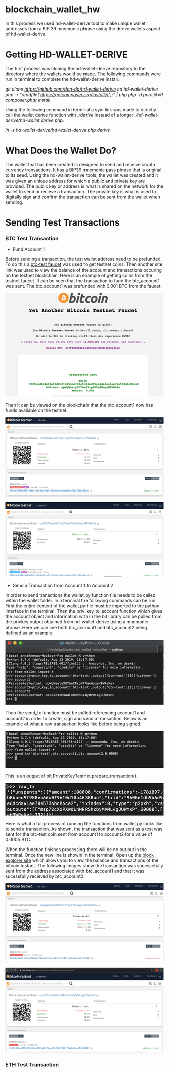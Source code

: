 # blockchain_wallet_hw

In this process we used hd-wallet-derive tool to make unique wallet addresses from a BIP 39 mnemonic phrase using the derive wallets aspect of hd-wallet-derive.

# Getting HD-WALLET-DERIVE
The first process was cloning the hd-wallet-derive repository to the directory where the wallets would be made. The following commands were run in terminal to complete the hd-wallet-derive install.

*git clone https://github.com/dan-da/hd-wallet-derive*
*cd hd-wallet-derive*
*php -r "readfile('https://getcomposer.org/installer');" | php*
*php -d pcre.jit=0 composer.phar install*


Using the following command in terminal a sym link was made to directly call the wallet derive function with *./derive* instead of a longer *./hd-wallet-derive/hd-wallet derive.php*.

*ln -s hd-wallet-derive/hd-wallet-derive.php derive*

# What Does the Wallet Do?
The wallet that has been created is designed to send and receive crypto currency transactions. It has a BIP39 mnemonic pass phrase that is original to its seed. Using the hd-wallet-derive tools, the wallet was created and it was given an unique address for which a public and private key are provided. The public key or address is what is shared on the network for the wallet to send or recieve a transaction. The private key is what is used to digitally sign and confirm the transaction can be sent from the wallet when sending.

# Sending Test Transactions

### BTC Test Transaction

* Fund Account 1

Before sending a transaction, the test wallet address need to be prefunded. 
To do this a [btc-test faucet](https://testnet-faucet.mempool.co/) was used to get testnet coins. Then another site link was used to view the balance of the account and transactions occuring on the testnet blockchain.
Here is an example of getting coins from the testnet faucet. It can be seen that the transaction to fund the btc_account1 was sent. The btc_account1 was prefunded with 0.001 BTC from the faucet.

![BTC Testnet Faucet](./btc_test_transaction_screenshots/get_test_coins_from_faucet.png)

Then it can be viewed on the blockchain that the btc_account1 now has funds available on the testnet. 

![BTC Testnet Faucet](./btc_test_transaction_screenshots/see_funds_on_chain.png)

![BTC Testnet Faucet](./btc_test_transaction_screenshots/confirmed_funds_in_address_on_chain.png)



* Send a Transaction from Account 1 to Account 2

In order to send tranactions the wallet.py function file needs to be called within the wallet folder.
In a terminal the following commands can be run.
First the entire content of the wallet.py file must be imported to the python interface in the terminal. 
Then the priv_key_to_account function which gives the account object and information with in the bit library can be pulled from the privkey output obtained from hd-wallet-derive using a mnemonic phrase.
Here we can see both btc_account1 and btc_account2 being defined as an example.

![BTC Testnet Faucet](./btc_test_transaction_screenshots/sample_priv_key_to_account.png)

Then the send_tx function must be called referencing account1 and account2 in order to create, sign and send a transaction. Below is an example of what a raw transaction looks like before being signed. 

![BTC Testnet Faucet](./btc_test_transaction_screenshots/run_send_tx.png)


This is an output of bit.PrivateKeyTestnet.prepare_transaction().

![BTC Testnet Faucet](./btc_test_transaction_screenshots/raw_tx_sample.png)

Here is what a full process of running the functions from wallet.py looks like to send a transaction. As shown, the transaction that was sent as a test was sent for the btc-test coin sent from account1 to account2 for a value of 0.0005 BTC.

When the function finishes processing there will be no out put in the terminal. Once the new line is showin in the terminal. Open up the [block explorer site](https://tbtc.bitaps.com/)
which allows you to view the balance and transactions of the bitcoin testnet. The following images show the transaction was sucessefully sent from the address associated with btc_account1 and that it was sucessfully recieved by btc_account2.

![BTC Testnet Faucet](./btc_test_transaction_screenshots/account1_sent.png)

![BTC Testnet Faucet](./btc_test_transaction_screenshots/account2_received.png)


### ETH Test Transaction




